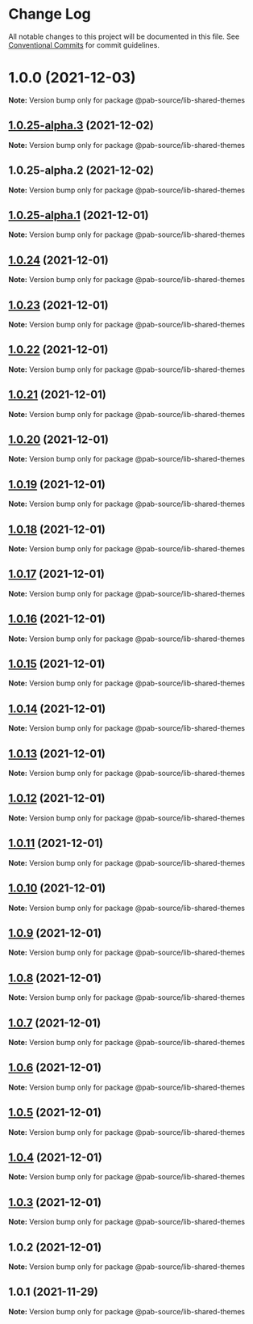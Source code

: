 # Change Log

All notable changes to this project will be documented in this file.
See [Conventional Commits](https://conventionalcommits.org) for commit guidelines.

# 1.0.0 (2021-12-03)

**Note:** Version bump only for package @pab-source/lib-shared-themes





## [1.0.25-alpha.3](https://github.com/Pab-Source/monorepo-web-mobile-rn/compare/@pab-source/lib-shared-themes@1.0.25-alpha.2...@pab-source/lib-shared-themes@1.0.25-alpha.3) (2021-12-02)

**Note:** Version bump only for package @pab-source/lib-shared-themes





## 1.0.25-alpha.2 (2021-12-02)

**Note:** Version bump only for package @pab-source/lib-shared-themes

## [1.0.25-alpha.1](https://github.com/Pab-Source/@pab-source/web-mobile-rn/compare/@pab-source/lib-shared-themes@1.0.24...@pab-source/lib-shared-themes@1.0.25-alpha.1) (2021-12-01)

**Note:** Version bump only for package @pab-source/lib-shared-themes

## [1.0.24](https://github.com/Pab-Source/@pab-source/web-mobile-rn/compare/@pab-source/lib-shared-themes@1.0.23...@pab-source/lib-shared-themes@1.0.24) (2021-12-01)

**Note:** Version bump only for package @pab-source/lib-shared-themes

## [1.0.23](https://github.com/Pab-Source/@pab-source/web-mobile-rn/compare/@pab-source/lib-shared-themes@1.0.22...@pab-source/lib-shared-themes@1.0.23) (2021-12-01)

**Note:** Version bump only for package @pab-source/lib-shared-themes

## [1.0.22](https://github.com/Pab-Source/@pab-source/web-mobile-rn/compare/@pab-source/lib-shared-themes@1.0.21...@pab-source/lib-shared-themes@1.0.22) (2021-12-01)

**Note:** Version bump only for package @pab-source/lib-shared-themes

## [1.0.21](https://github.com/Pab-Source/@pab-source/web-mobile-rn/compare/@pab-source/lib-shared-themes@1.0.20...@pab-source/lib-shared-themes@1.0.21) (2021-12-01)

**Note:** Version bump only for package @pab-source/lib-shared-themes

## [1.0.20](https://github.com/Pab-Source/@pab-source/web-mobile-rn/compare/@pab-source/lib-shared-themes@1.0.19...@pab-source/lib-shared-themes@1.0.20) (2021-12-01)

**Note:** Version bump only for package @pab-source/lib-shared-themes

## [1.0.19](https://github.com/Pab-Source/@pab-source/web-mobile-rn/compare/@pab-source/lib-shared-themes@1.0.18...@pab-source/lib-shared-themes@1.0.19) (2021-12-01)

**Note:** Version bump only for package @pab-source/lib-shared-themes

## [1.0.18](https://github.com/Pab-Source/@pab-source/web-mobile-rn/compare/@pab-source/lib-shared-themes@1.0.17...@pab-source/lib-shared-themes@1.0.18) (2021-12-01)

**Note:** Version bump only for package @pab-source/lib-shared-themes

## [1.0.17](https://github.com/Pab-Source/@pab-source/web-mobile-rn/compare/@pab-source/lib-shared-themes@1.0.16...@pab-source/lib-shared-themes@1.0.17) (2021-12-01)

**Note:** Version bump only for package @pab-source/lib-shared-themes

## [1.0.16](https://github.com/Pab-Source/@pab-source/web-mobile-rn/compare/@pab-source/lib-shared-themes@1.0.15...@pab-source/lib-shared-themes@1.0.16) (2021-12-01)

**Note:** Version bump only for package @pab-source/lib-shared-themes

## [1.0.15](https://github.com/Pab-Source/@pab-source/web-mobile-rn/compare/@pab-source/lib-shared-themes@1.0.14...@pab-source/lib-shared-themes@1.0.15) (2021-12-01)

**Note:** Version bump only for package @pab-source/lib-shared-themes

## [1.0.14](https://github.com/Pab-Source/@pab-source/web-mobile-rn/compare/@pab-source/lib-shared-themes@1.0.13...@pab-source/lib-shared-themes@1.0.14) (2021-12-01)

**Note:** Version bump only for package @pab-source/lib-shared-themes

## [1.0.13](https://github.com/Pab-Source/@pab-source/web-mobile-rn/compare/@pab-source/lib-shared-themes@1.0.12...@pab-source/lib-shared-themes@1.0.13) (2021-12-01)

**Note:** Version bump only for package @pab-source/lib-shared-themes

## [1.0.12](https://github.com/Pab-Source/@pab-source/web-mobile-rn/compare/@pab-source/lib-shared-themes@1.0.11...@pab-source/lib-shared-themes@1.0.12) (2021-12-01)

**Note:** Version bump only for package @pab-source/lib-shared-themes

## [1.0.11](https://github.com/Pab-Source/@pab-source/web-mobile-rn/compare/@pab-source/lib-shared-themes@1.0.10...@pab-source/lib-shared-themes@1.0.11) (2021-12-01)

**Note:** Version bump only for package @pab-source/lib-shared-themes

## [1.0.10](https://github.com/Pab-Source/@pab-source/web-mobile-rn/compare/@pab-source/lib-shared-themes@1.0.9...@pab-source/lib-shared-themes@1.0.10) (2021-12-01)

**Note:** Version bump only for package @pab-source/lib-shared-themes

## [1.0.9](https://github.com/Pab-Source/@pab-source/web-mobile-rn/compare/@pab-source/lib-shared-themes@1.0.8...@pab-source/lib-shared-themes@1.0.9) (2021-12-01)

**Note:** Version bump only for package @pab-source/lib-shared-themes

## [1.0.8](https://github.com/Pab-Source/@pab-source/web-mobile-rn/compare/@pab-source/lib-shared-themes@1.0.7...@pab-source/lib-shared-themes@1.0.8) (2021-12-01)

**Note:** Version bump only for package @pab-source/lib-shared-themes

## [1.0.7](https://github.com/Pab-Source/@pab-source/web-mobile-rn/compare/@pab-source/lib-shared-themes@1.0.6...@pab-source/lib-shared-themes@1.0.7) (2021-12-01)

**Note:** Version bump only for package @pab-source/lib-shared-themes

## [1.0.6](https://github.com/Pab-Source/@pab-source/web-mobile-rn/compare/@pab-source/lib-shared-themes@1.0.5...@pab-source/lib-shared-themes@1.0.6) (2021-12-01)

**Note:** Version bump only for package @pab-source/lib-shared-themes

## [1.0.5](https://github.com/Pab-Source/@pab-source/web-mobile-rn/compare/@pab-source/lib-shared-themes@1.0.4...@pab-source/lib-shared-themes@1.0.5) (2021-12-01)

**Note:** Version bump only for package @pab-source/lib-shared-themes

## [1.0.4](https://github.com/Pab-Source/@pab-source/web-mobile-rn/compare/@pab-source/lib-shared-themes@1.0.3...@pab-source/lib-shared-themes@1.0.4) (2021-12-01)

**Note:** Version bump only for package @pab-source/lib-shared-themes

## [1.0.3](https://github.com/Pab-Source/@pab-source/web-mobile-rn/compare/@pab-source/lib-shared-themes@1.0.2...@pab-source/lib-shared-themes@1.0.3) (2021-12-01)

**Note:** Version bump only for package @pab-source/lib-shared-themes

## 1.0.2 (2021-12-01)

**Note:** Version bump only for package @pab-source/lib-shared-themes

## 1.0.1 (2021-11-29)

**Note:** Version bump only for package @pab-source/lib-shared-themes
